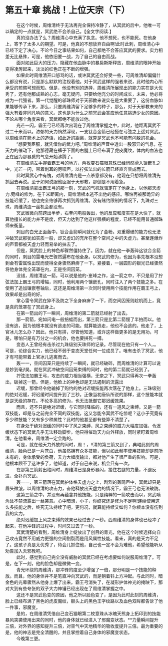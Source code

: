 <h1>第五十章 挑战！上位天宗（下）</h1>
<div id="content">&nbsp&nbsp&nbsp&nbsp&nbsp&nbsp&nbsp&nbsp
 在这个时候，周维清终于无法再完全保持冷静了，从冥武的后中，他唯一可以确定的一点就是，冥武绝不会杀自己。【全文字阅读.】
 <br/>&nbsp&nbsp&nbsp&nbsp&nbsp&nbsp&nbsp&nbsp
 真的没办法了么？周维清心中充满了执念。他不想死，也不能死。在他身上，寄予了太多人的期望。可是，他真的不想放弃自由啊!此时此刺，周维清心中已经下定了决心。不论今日之事结果如何，自己都绝不会答应冥武的要求。实力相差无比悬殊，可是，他依旧要一战，为了自己的自由而战。
 <br/>&nbsp&nbsp&nbsp&nbsp&nbsp&nbsp&nbsp&nbsp
 面对如此巨大的压力，隐藏在他血脉中的暴戾斯斯释放，周维清的眼神开始变得凌厉起来，淡淡的红色正在不断的增强。
 <br/>&nbsp&nbsp&nbsp&nbsp&nbsp&nbsp&nbsp&nbsp
 如果此时周维清开口怒骂的话，或许冥武还会好受一些，可周维清却偏偏什么都没有说，只是那么默默的注视着他。对于冥武这样的强者来说，此时他内心所承受的煎熬可想而知。但是，他没有别的选择，周维清所展现出的能力实在是大优秀了，还有他那成熟的心志，毫无疑问，只要给他充分的时间成长，未来，他必将成为一代强者。第一代觉醒的邬珠师对于天邪教来说实在是大重要了，这份血脉如果能够传承下来，那么，只要周维清留下足够多的种子，那么，对于天邪教未来的强大有着非同凡响的意义。这也是为什么之前冥武会答应他任意挑选少女的原因。不论从哪个角度来看，冥武都绝不能放过他。
 <br/>&nbsp&nbsp&nbsp&nbsp&nbsp&nbsp&nbsp&nbsp
 光芒一闪，霸王弓已经再次出现在了周维清掌握之中，此时，他距离冥武不过二十米而以。浓郁的天力悄然浮现，一支钛合金箭已经搭在弓弦之上遥对冥武。以周维清在箭术上的造诣，如此近的距离，就算是冥武也不可能有闪躲的机会。
 <br/>&nbsp&nbsp&nbsp&nbsp&nbsp&nbsp&nbsp&nbsp
 “想要我臣服，就凭借你的武力吧。”周维清的声音中透出一股邪异的气息，在天力的催动下，他那德藏在裤子下面的右腿上已经布满了虎皮魔纹，体内的血液也正在因为那暴戾的气息开始沸腾了。
 <br/>&nbsp&nbsp&nbsp&nbsp&nbsp&nbsp&nbsp&nbsp
 在周维清左手握着霸王弓的地方，两枚变石猫眼意珠已经悄然滑入镶嵌孔之中，光芒一闪，带着刺耳的厉啸声，以拧弦法出的长箭已经直奔昙成而去。
 <br/>&nbsp&nbsp&nbsp&nbsp&nbsp&nbsp&nbsp&nbsp
 此时冥武心中有愧，对周维清冉是一点杀意都没有，他现在只想将周维清先抓回去再说。至于如何说服他臣服于天邪教，那倒是不用着急。
 <br/>&nbsp&nbsp&nbsp&nbsp&nbsp&nbsp&nbsp&nbsp
 在周维清拿出霸王弓的那一刻，冥武的气机就骥定在了他身上，以他那天虚力.菀峰的修为，在千米距离内，周维清根本逃不出他的感应。哪怕再被那诡异的技能迟缓了，他也完全络够再次抓到周维清。没有赌约限制的情况下，九珠对三珠，周维清连一丝机会都没有。
 <br/>&nbsp&nbsp&nbsp&nbsp&nbsp&nbsp&nbsp&nbsp
 冥武微微向前跨出半步，右拳闪电般轰出，他的反应和度实在是大快了，就算他擅长的能力并不是度，但天力达到了他这样强横的程度，已经不能用普通御珠师来衡量。
 <br/>&nbsp&nbsp&nbsp&nbsp&nbsp&nbsp&nbsp&nbsp
 刺目的白光正面轰中，钛合金箭瞬间就化为了齑粉。双重爆破的能力也无法冲破冥武那犹如实质一般，却又虚幻的充斥在整个空间之中的夭虚力。甚至连爆炸的声音都被天虚力轻而易举的抹去了。
 <br/>&nbsp&nbsp&nbsp&nbsp&nbsp&nbsp&nbsp&nbsp
 但是，冥武脸上的神色却骤然僵持住了。因为，就在他一拳轰碎这钛合金箭的同时，刺目的雷电光芒骤然遍布在他全身。以冥武的修为，也因为事先根本没想到会有雷属性出现而使得全身骤然麻痹了一下。紧接着，一层圆形的银光已经骤然将他身体完全笼罩在内，正是空间囚笼。
 <br/>&nbsp&nbsp&nbsp&nbsp&nbsp&nbsp&nbsp&nbsp
 没错，周维清这一箭，可以说是他的-崽峰之作，这一箭之中，不只是用了拧弦法加上霸王弓的增幅，同时，他利用两个镶嵌孔，同时注入了两个技能之多。在使用了追加镶嵌卷轴后，这还是周维清第一次同时使用两个技能作用在霸王弓上，效果却是出奇的好。
 <br/>&nbsp&nbsp&nbsp&nbsp&nbsp&nbsp&nbsp&nbsp
 掌心雷令冥武在猝不及防之下全身麻痹了一下，而空间囚笼则趁机而上，竟是真的笼罩在了冥武身上。
 <br/>&nbsp&nbsp&nbsp&nbsp&nbsp&nbsp&nbsp&nbsp
 在第一箭出的下一瞬间，周维清的第二箭就已经射了出去。
 <br/>&nbsp&nbsp&nbsp&nbsp&nbsp&nbsp&nbsp&nbsp
 那一箭箭，宛如闪电一般掊蛙而出，第三箭只是比第二箭慢了半拍而以。他没有逃，因为他根本就没有逃走的可能。就算能逃走，他也不会逃的。他走了，上官冰儿怎么办？因此，他只有拼，尽管他知道，或许这样做更多的是无用功，可是，哪怕只是有万分之一的机会，他也要拼死一搏。
 <br/>&nbsp&nbsp&nbsp&nbsp&nbsp&nbsp&nbsp&nbsp
 变态人王曾经有击杀过九珠级别天珠师的记录。尽管现在他只有一个人，。可是，论综合实力，他已经不弱于变态天堂任何一位成员了。唯有击杀了冥武，他才有可能带着上官冰儿逃离而去。
 <br/>&nbsp&nbsp&nbsp&nbsp&nbsp&nbsp&nbsp&nbsp
 轰一一，空间囚笼只是持续了一瞬间，就已经破碎，而周维清的计算可以说是妙到毫j!昊。就在冥武冲破空间囚笼束缚的同时，他的第二箭就已经到了。
 <br/>&nbsp&nbsp&nbsp&nbsp&nbsp&nbsp&nbsp&nbsp
 拧弦法加霸王弓，攻击的威力相当强横，无奈之下，冥武只得再次一拳轰出，破掉这一箭。但是，他脸上的神色却是无法遏制的流露出
 <br/>&nbsp&nbsp&nbsp&nbsp&nbsp&nbsp&nbsp&nbsp
 迟缓，那曾经令他输掉了购约的绝对迟缓技能再次落在了他身上。三珠级别的绝对迟缓，将迟缓时间提升到了三秒。正像当初唐仙所说的那样，这个技能本就是逆天级的存在。不论多高的修为，也无法抵御它那迟缓效果。
 <br/>&nbsp&nbsp&nbsp&nbsp&nbsp&nbsp&nbsp&nbsp
 而且，还不只是绝对迟缓，与它同时降临的，还有一道风之束缚。又是一箭双技能，却是与之前完全不同的双技能，这又怎能令冥武不吃惊呢？这小子究竟有多少种技能？又有多少种属性？此时的他甚至都有些算不清楚了。
 <br/>&nbsp&nbsp&nbsp&nbsp&nbsp&nbsp&nbsp&nbsp
 在身处于绝对迟缓的同时中了风之束缚，风之束缚的威力大幅庋加强，令迟缓状态下的冥武几乎无法移动脚步。他只得催动天力向外释放，同时紧盯着周维清。在他看来，周维清一定会跑的。
 <br/>&nbsp&nbsp&nbsp&nbsp&nbsp&nbsp&nbsp&nbsp
 可是，就在他天力外放的同时，周！，!!清的第三箭又到了，典岫此刻的周维清，脸色已是一片苍白，他虽然拥有众多技能，但以如此频率使用技能却是前所未有的，身体承受的负荷，夭力大幅度输出，都对他产生了很严重的影响。可是，他根本顾不了这许多了，他知道，对于自己来说，机会只有一次。
 <br/>&nbsp&nbsp&nbsp&nbsp&nbsp&nbsp&nbsp&nbsp
 在那第三箭射出格同时，周维清已是身形暴闪，接住右腿的力量，不退反进，全扑向冥武。
 <br/>&nbsp&nbsp&nbsp&nbsp&nbsp&nbsp&nbsp&nbsp
 轰一一，第三箭落在冥武护体格夭虚力之上，剧烈的轰鸣声中，冥武却只是眉头微皱，以周维清的攻击力，奋他释放出天虚力的情况下，霸王弓也无法破防。
 <br/>&nbsp&nbsp&nbsp&nbsp&nbsp&nbsp&nbsp&nbsp
 这第三箭之中，并没有再蕴含其他技能，只是纯粹的一箭攻击而以，冥武嘀角处不禁流露出一丝笑意。心中暗想，小子，你终究还是修为不足啊!连续使用这么多技能之后，终究无法持续了吧。更何况，就算能持续又如何？你根本没有伤到我的实力。
 <br/>&nbsp&nbsp&nbsp&nbsp&nbsp&nbsp&nbsp&nbsp
 绝对迟缓加上风之束缚的效果已经过去了一秒。西周维清的身体也已经冲了起来，在他冲锋的过程中，时间又过去了一秒。
 <br/>&nbsp&nbsp&nbsp&nbsp&nbsp&nbsp&nbsp&nbsp
 冥武清楚的看到，周维清身上绽放出了创目的青光，他在这个时候选择向自己攻击竟然不用威力更强的空间割裂而是用风属性技能。看耒，真的是天力不足了。这孩子真是太优秀了，待会儿抓住他，自己也一定不会为难他，希望他能听从劝告加入夭邪教吧。
 <br/>&nbsp&nbsp&nbsp&nbsp&nbsp&nbsp&nbsp&nbsp
 此时，感觉到自己完全没有威胁的冥武已经在考虑要如何说服周维清了。可是，在下一刻，他的脸色却是微微一变。
 <br/>&nbsp&nbsp&nbsp&nbsp&nbsp&nbsp&nbsp&nbsp
 青光环绕的周维清，那冲锋的度至少增强了一倍，那分明是一个技能的释放。而且，他的身体并不是笔直冲向冥武的，而是朝着钭上方冲起。与此同时，暗金色的光晕骤然从他身上爆了出来。霸王弓消失了，在凝形护体神光的掩映下，那对大到有些夸张的双子大力神锤已经出现在了周维清掌握之中。
 <br/>&nbsp&nbsp&nbsp&nbsp&nbsp&nbsp&nbsp&nbsp
 这还不是冥武色变的原因，他之所以脸色变了，是因为此时此刻的周维清，脸上已经布满了黑色的虎皮魔纹，额头上的黑色王字纹路以及血色双眸都告诉了他一件事，邪魔变。
 <br/>&nbsp&nbsp&nbsp&nbsp&nbsp&nbsp&nbsp&nbsp
 是的，在周维清凭借自己变石猫眼第二枚意珠从冰魄天熊身上拓印到的技能暴风突袭使用出来的同时，他的身体就已经进入了邪魔变状态。**力量瞬间提升三倍，对外界的感知提升三倍，对空气中天地精华的吸收度提升三倍。最为重要的是，他的神志是完全清醒的，并且掌控着自己身体的邪魔变状态。
 <br/>&nbsp&nbsp&nbsp&nbsp&nbsp&nbsp&nbsp&nbsp
 今晚第三更。
 <br/>&nbsp&nbsp&nbsp&nbsp&nbsp&nbsp&nbsp&nbsp
 <br/>&nbsp&nbsp&nbsp&nbsp&nbsp&nbsp&nbsp&nbsp
</div>
